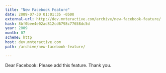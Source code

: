```yaml
---
title: "New Facebook Feature"
date: 2009-07-30 01:01:35 -0500
external-url: http://dev.mnteractive.com/archive/new-facebook-feature/
hash: 8bf0bee4e02ad812cd6798c77658dc5d
year: 2009
month: 07
scheme: http
host: dev.mnteractive.com
path: /archive/new-facebook-feature/

---
```


Dear Facebook: Please add this feature. Thank you.
